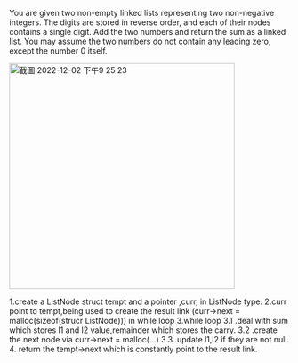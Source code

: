 You are given two non-empty linked lists representing two non-negative integers. The digits are stored in reverse order, 
and each of their nodes contains a single digit. Add the two numbers and return the sum as a linked list.
You may assume the two numbers do not contain any leading zero, except the number 0 itself.

<img width="405" alt="截圖 2022-12-02 下午9 25 23" src="https://user-images.githubusercontent.com/42417212/205302798-17df80a5-ebfd-4b30-a7c6-abf1511d4f0b.png">

1.create a  ListNode struct  tempt and a pointer ,curr, in ListNode type.
2.curr point to tempt,being used to create the result link (curr->next = malloc(sizeof(strucr ListNode))) in while loop
3.while loop 
  3.1 .deal with sum which stores l1 and l2 value,remainder which stores the carry.
  3.2 .create the next node via curr->next = malloc(...)
  3.3 .update l1,l2 if they are not null.
4. return the tempt->next  which is constantly point to the result link.
